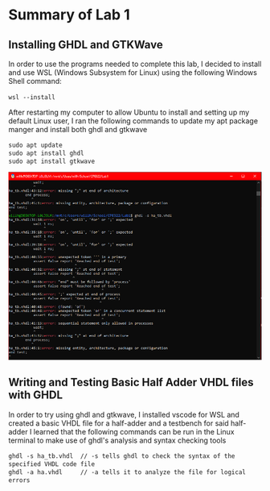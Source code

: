 # Summary of Lab 1
## Installing GHDL and GTKWave
In order to use the programs needed to complete this lab, I decided to install and use WSL (Windows Subsystem for Linux) using the following Windows Shell command:

` wsl --install `

After restarting my computer to allow Ubuntu to install and setting up my default Linux user, I ran the following commands to update my apt package manger and install both ghdl and gtkwave

``` 
sudo apt update
sudo apt install ghdl
sudo apt install gtkwave 
```

![Image of my terminal](Lab1_GHDL.PNG)

## Writing and Testing Basic Half Adder VHDL files with GHDL
In order to try using ghdl and gtkwave, I installed vscode for WSL and created a basic VHDL file for a half-adder and a testbench for said half-adder
I learned that the following commands can be run in the Linux terminal to make use of ghdl's analysis and syntax checking tools

```
ghdl -s ha_tb.vhdl  // -s tells ghdl to check the syntax of the specified VHDL code file
ghdl -a ha.vhdl     // -a tells it to analyze the file for logical errors
```
